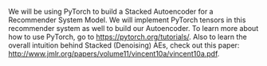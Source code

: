 We will be using PyTorch to build a Stacked Autoencoder for a Recommender System Model.
We will implement PyTorch tensors in this recommender system as well to build our Autoencoder.
To learn more about how to use PyTorch, go to https://pytorch.org/tutorials/.
Also to learn the overall intuition behind Stacked (Denoising) AEs, check out this paper: http://www.jmlr.org/papers/volume11/vincent10a/vincent10a.pdf.
